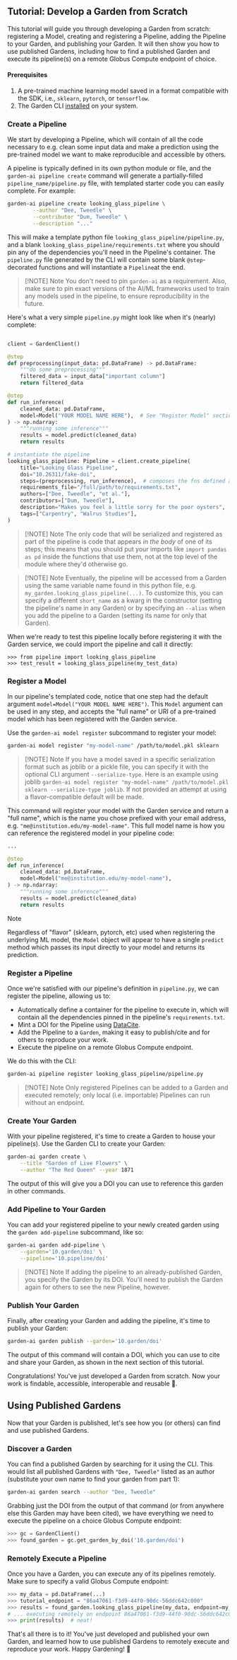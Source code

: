 
## Tutorial: Develop a Garden from Scratch

This tutorial will guide you through developing a Garden from scratch: registering a Model, creating and registering a Pipeline, adding the Pipeline to your Garden, and publishing your Garden. It will then show you how to use published Gardens, including how to find a published Garden and execute its pipeline(s) on a remote Globus Compute endpoint of choice.

#### Prerequisites

1. A pre-trained machine learning model saved in a format compatible with the SDK, i.e., `sklearn`, `pytorch`, or `tensorflow`.
2. The Garden CLI [installed](user_guide/installation) on your system.


### Create a Pipeline

We start by developing a Pipeline, which will contain of all the code necessary to e.g. clean some input data and make a prediction using the pre-trained model we want to make reproducible and accessible by others.

A pipeline is typically defined in its own python module or file, and the `garden-ai pipeline create` command will generate a partially-filled `pipeline_name/pipeline.py` file, with templated starter code you can easily complete. For example:

```bash
garden-ai pipeline create looking_glass_pipeline \
        --author "Dee, Tweedle" \
        --contributor "Dum, Tweedle" \
        --description "..."
```

This will make a template python file `looking_glass_pipeline/pipeline.py`, and a blank `looking_glass_pipeline/requirements.txt` where you should pin any of the dependencies you'll need in the Pipeline's container. The `pipeline.py` file generated by the CLI will contain some blank `@step`-decorated functions and will instantiate a `Pipeline`at the end.

> [!NOTE] Note
> You don't need to pin `garden-ai` as a requirement. Also, make sure to pin exact versions of the AI/ML frameworks used to train any models used in the pipeline, to ensure reproducibility in the future.


Here's what a very simple `pipeline.py` might look like when it's (nearly) complete:

```python

client = GardenClient()

@step
def preprocessing(input_data: pd.DataFrame) -> pd.DataFrame:
    """do some preprocessing"""
    filtered_data = input_data["important column"]
    return filtered_data

@step
def run_inference(
    cleaned_data: pd.DataFrame,
    model=Model("YOUR MODEL NAME HERE"),  # See "Register Model" section below
) -> np.ndarray:
    """running some inference"""
    results = model.predict(cleaned_data)
    return results

# instantiate the pipeline
looking_glass_pipeline: Pipeline = client.create_pipeline(
    title="Looking Glass Pipeline",
    doi="10.26311/fake-doi",
    steps=(preprocessing, run_inference),  # composes the fns defined above
    requirements_file="/full/path/to/requirements.txt",
    authors=["Dee, Tweedle", "et al."],
    contributors=["Dum, Tweedle"],
    description="Makes you feel a little sorry for the poor oysters",
    tags=["Carpentry", "Walrus Studies"],
)
```


> [!NOTE] Note
> The only code that will be serialized and registered as part of the pipeline is code that appears _in the body_ of one of its steps; this means that you should put your imports like `import pandas as pd` inside the functions that use them, not at the top level of the module where they'd otherwise go.

> [!NOTE] Note
> Eventually, the pipeline will be accessed from a Garden using the same variable name found in this python file, e.g. `my_garden.looking_glass_pipeline(...)`. To customize this, you can specify a different `short_name` as a kwarg in the constructor (setting the pipeline's name in any Garden) or by specifying an `--alias` when you add the pipeline to a Garden (setting its name for only that Garden).

When we're ready to test this pipeline locally before registering it with the Garden service, we could import the pipeline and call it directly:

```
>>> from pipeline import looking_glass_pipeline
>>> test_result = looking_glass_pipeline(my_test_data)
```


### Register a Model

In our pipeline's templated code, notice that one step had the default argument `model=Model("YOUR MODEL NAME HERE")`. This `Model` argument can be used in any step, and accepts the "full name" or URI of a pre-trained model which has been registered with the Garden service.

Use the `garden-ai model register` subcommand to register your model:

```bash
garden-ai model register "my-model-name" /path/to/model.pkl sklearn
```
> [!NOTE] Note
> If you have a model saved in a specific serialization format such as joblib or a pickle file, you can specify it with the optional CLI argument `--serialize-type`. Here is an example using joblib `garden-ai model register "my-model-name" /path/to/model.pkl sklearn --serialize-type joblib`. If not provided an attempt at using a flavor-compatible default will be made.

This command will register your model with the Garden service and return a "full name", which is the name you chose prefixed with your email address, e.g. `"me@institution.edu/my-model-name"`. This full model name is how you can reference the registered model in your pipeline code:

```python
...

@step
def run_inference(
    cleaned_data: pd.DataFrame,
    model=Model("me@institution.edu/my-model-name"),
) -> np.ndarray:
    """running some inference"""
    results = model.predict(cleaned_data)
    return results

```


> [!NOTE]
> Regardless of "flavor" (sklearn, pytorch, etc) used when registering the underlying ML model, the `Model` object will appear to have a single `predict` method which passes its input directly to your model and returns its prediction.


### Register a Pipeline

Once we're satisfied with our pipeline's definition in `pipeline.py`, we can register the pipeline, allowing us to:

 - Automatically define a container for the pipeline to execute in, which will contain all the dependencies pinned in the pipeline's `requirements.txt`.
 - Mint a DOI for the Pipeline using [DataCite](https://datacite.org).
 - Add the Pipeline to a `Garden`, making it easy to publish/cite and for others to reproduce your work.
 - Execute the pipeline on a remote Globus Compute endpoint.

We do this with the CLI:
```bash
garden-ai pipeline register looking_glass_pipeline/pipeline.py
```

> [!NOTE] Note
> Only registered Pipelines can be added to a Garden and executed remotely; only local (i.e. importable) Pipelines can run without an endpoint.

### Create Your Garden

With your pipeline registered, it's time to create a Garden to house your pipeline(s). Use the Garden CLI to create your Garden:

```bash
garden-ai garden create \
	--title "Garden of Live Flowers" \
	--author "The Red Queen" --year 1871
```

The output of this will give you a DOI you can use to reference this garden in other commands.

### Add Pipeline to Your Garden

You can add your registered pipeline to your newly created garden using the `garden add-pipeline` subcommand, like so:

```bash
garden-ai garden add-pipeline \
	--garden='10.garden/doi' \
	--pipeline='10.pipeline/doi'
```


> [!NOTE] Note
> If adding the pipeline to an already-published Garden, you specify the Garden by its DOI. You'll need to publish the Garden again for others to see the new Pipeline, however.

### Publish Your Garden

Finally, after creating your Garden and adding the pipeline, it's time to publish your Garden:

```bash
garden-ai garden publish --garden='10.garden/doi'
```

The output of this command will contain a DOI, which you can use to cite and share your Garden, as shown in the next section of this tutorial.

Congratulations! You've just developed a Garden from scratch. Now your work is findable, accessible, interoperable and reusable 🌱.

## Using Published Gardens

Now that your Garden is published, let's see how you (or others) can find and use published Gardens.

### Discover a Garden

You can find a published Garden by searching for it using the CLI. This would list all published Gardens with `"Dee, Tweedle"` listed as an author (substitute your own name to find your garden from part 1):

```bash
garden-ai garden search --author "Dee, Tweedle"
```

Grabbing just the DOI from the output of that command (or from anywhere else this Garden may have been cited), we have everything we need to execute the pipeline on a choice Globus Compute endpoint:

```python
>>> gc = GardenClient()
>>> found_garden = gc.get_garden_by_doi('10.garden/doi')
```

### Remotely Execute a Pipeline

Once you have a Garden, you can execute any of its pipelines remotely. Make sure to specify a valid Globus Compute endpoint:

```python
>>> my_data = pd.DataFrame(...)
>>> tutorial_endpoint = "86a47061-f3d9-44f0-90dc-56ddc642c000"
>>> results = found_garden.looking_glass_pipeline(my_data, endpoint=my_endpoint)
# ... executing remotely on endpoint 86a47061-f3d9-44f0-90dc-56ddc642c000
>>> print(results)  # neat!
```

That's all there is to it! You've just developed and published your own Garden, and learned how to use published Gardens to remotely execute and reproduce your work. Happy Gardening! 🌱
